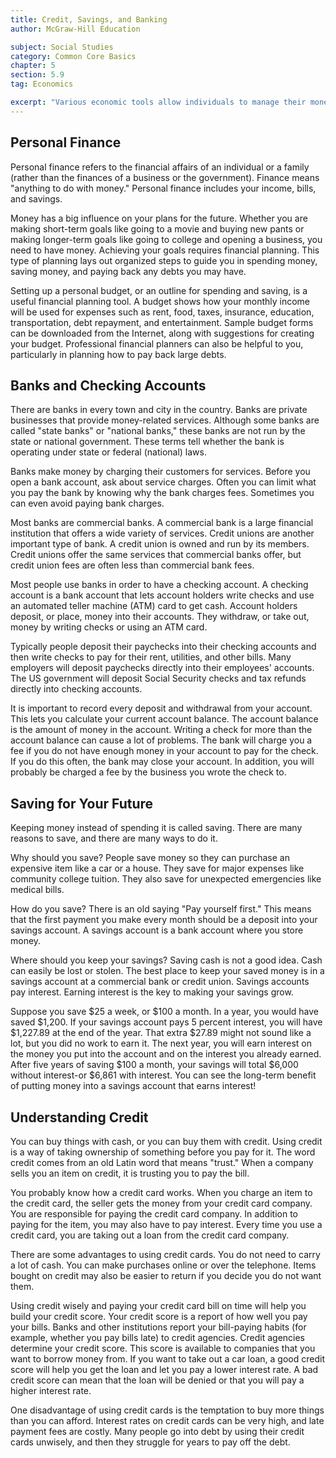 ```yaml
---
title: Credit, Savings, and Banking
author: McGraw-Hill Education

subject: Social Studies
category: Common Core Basics
chapter: 5
section: 5.9
tag: Economics

excerpt: "Various economic tools allow individuals to manage their money. These include checking accounts, savings accounts, and credit cards."
---
```

## Personal Finance

Personal finance refers to the financial affairs of an individual or a family (rather than the finances of a business or the government). Finance means "anything to do with money." Personal finance includes your income, bills, and savings.

Money has a big influence on your plans for the future. Whether you are making short-term goals like going to a movie and buying new pants or making longer-term goals like going to college and opening a business, you need to have money. Achieving your goals requires financial planning. This type of planning lays out organized steps to guide you in spending money, saving money, and paying back any debts you may have.

Setting up a personal budget, or an outline for spending and saving, is a useful financial planning tool. A budget shows how your monthly income will be used for expenses such as rent, food, taxes, insurance, education, transportation, debt repayment, and entertainment. Sample budget forms can be downloaded from the Internet, along with suggestions for creating your budget. Professional financial planners can also be helpful to you, particularly in planning how to pay back large debts.

## Banks and Checking Accounts

There are banks in every town and city in the country. Banks are private businesses that provide money-related services. Although some banks are called "state banks" or "national banks," these banks are not run by the state or national government. These terms tell whether the bank is operating under state or federal (national) laws.

Banks make money by charging their customers for services. Before you open a bank account, ask about service charges. Often you can limit what you pay the bank by knowing why the bank charges fees. Sometimes you can even avoid paying bank charges.

Most banks are commercial banks. A commercial bank is a large financial institution that offers a wide variety of services. Credit unions are another important type of bank. A credit union is owned and run by its members. Credit unions offer the same services that commercial banks offer, but credit union fees are often less than commercial bank fees.

Most people use banks in order to have a checking account. A checking account is a bank account that lets account holders write checks and use an automated teller machine (ATM) card to get cash. Account holders deposit, or place, money into their accounts. They withdraw, or take out, money by writing checks or using an ATM card.

Typically people deposit their paychecks into their checking accounts and then write checks to pay for their rent, utilities, and other bills. Many employers will deposit paychecks directly into their employees' accounts. The US government will deposit Social Security checks and tax refunds directly into checking accounts.

It is important to record every deposit and withdrawal from your account. This lets you calculate your current account balance. The account balance is the amount of money in the account. Writing a check for more than the account balance can cause a lot of problems. The bank will charge you a fee if you do not have enough money in your account to pay for the check. If you do this often, the bank may close your account. In addition, you will probably be charged a fee by the business you wrote the check to.

## Saving for Your Future

Keeping money instead of spending it is called saving. There are many reasons to save, and there are many ways to do it.

Why should you save? People save money so they can purchase an expensive item like a car or a house. They save for major expenses like community college tuition. They also save for unexpected emergencies like medical bills.

How do you save? There is an old saying "Pay yourself first." This means that the first payment you make every month should be a deposit into your savings account. A savings account is a bank account where you store money.

Where should you keep your savings? Saving cash is not a good idea. Cash can easily be lost or stolen. The best place to keep your saved money is in a savings account at a commercial bank or credit union. Savings accounts pay interest. Earning interest is the key to making your savings grow.

Suppose you save $25 a week, or $100 a month. In a year, you would have saved $1,200. If your savings account pays 5 percent interest, you will have $1,227.89 at the end of the year. That extra $27.89 might not sound like a lot, but you did no work to earn it. The next year, you will earn interest on the money you put into the account and on the interest you already earned. After five years of saving $100 a month, your savings will total $6,000 without interest-or $6,861 with interest. You can see the long-term benefit of putting money into a savings account that earns interest!

## Understanding Credit

You can buy things with cash, or you can buy them with credit. Using credit is a way of taking ownership of something before you pay for it. The word credit comes from an old Latin word that means "trust." When a company sells you an item on credit, it is trusting you to pay the bill.

You probably know how a credit card works. When you charge an item to the credit card, the seller gets the money from your credit card company. You are responsible for paying the credit card company. In addition to paying for the item, you may also have to pay interest. Every time you use a credit card, you are taking out a loan from the credit card company.

There are some advantages to using credit cards. You do not need to carry a lot of cash. You can make purchases online or over the telephone. Items bought on credit may also be easier to return if you decide you do not want them.

Using credit wisely and paying your credit card bill on time will help you build your credit score. Your credit score is a report of how well you pay your bills. Banks and other institutions report your bill-paying habits (for example, whether you pay bills late) to credit agencies. Credit agencies determine your credit score. This score is available to companies that you want to borrow money from. If you want to take out a car loan, a good credit score will help you get the loan and let you pay a lower interest rate. A bad credit score can mean that the loan will be denied or that you will pay a higher interest rate.

One disadvantage of using credit cards is the temptation to buy more things than you can afford. Interest rates on credit cards can be very high, and late payment fees are costly. Many people go into debt by using their credit cards unwisely, and then they struggle for years to pay off the debt.
